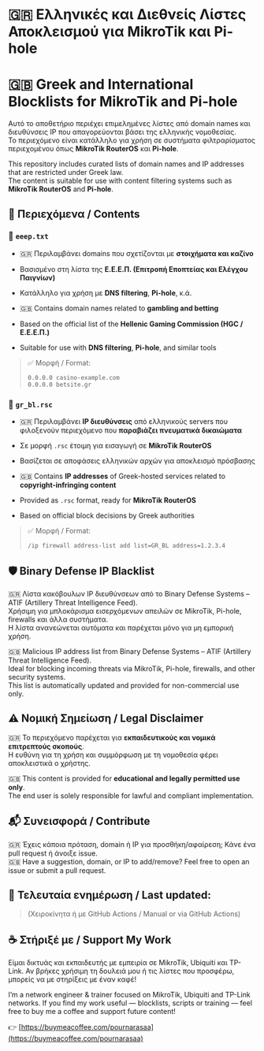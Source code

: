 # 🇬🇷 Ελληνικές και Διεθνείς Λίστες Αποκλεισμού για MikroTik και Pi-hole  
# 🇬🇧 Greek and International Blocklists for MikroTik and Pi-hole

Αυτό το αποθετήριο περιέχει επιμελημένες λίστες από domain names και διευθύνσεις IP που απαγορεύονται βάσει της ελληνικής νομοθεσίας.  
Το περιεχόμενο είναι κατάλληλο για χρήση σε συστήματα φιλτραρίσματος περιεχομένου όπως **MikroTik RouterOS** και **Pi-hole**.

This repository includes curated lists of domain names and IP addresses that are restricted under Greek law.  
The content is suitable for use with content filtering systems such as **MikroTik RouterOS** and **Pi-hole**.



## 📁 Περιεχόμενα / Contents

### 📄 `eeep.txt`
- 🇬🇷 Περιλαμβάνει domains που σχετίζονται με **στοιχήματα και καζίνο**
- Βασισμένο στη λίστα της **Ε.Ε.Ε.Π. (Επιτροπή Εποπτείας και Ελέγχου Παιγνίων)**
- Κατάλληλο για χρήση με **DNS filtering**, **Pi-hole**, κ.ά.

- 🇬🇧 Contains domain names related to **gambling and betting**
- Based on the official list of the **Hellenic Gaming Commission (HGC / Ε.Ε.Ε.Π.)**
- Suitable for use with **DNS filtering**, **Pi-hole**, and similar tools

> ✅ Μορφή / Format:
> ```
> 0.0.0.0 casino-example.com
> 0.0.0.0 betsite.gr
> ```



### 🧱 `gr_bl.rsc`
- 🇬🇷 Περιλαμβάνει **IP διευθύνσεις** από ελληνικούς servers που φιλοξενούν περιεχόμενο που **παραβιάζει πνευματικά δικαιώματα**
- Σε μορφή `.rsc` έτοιμη για εισαγωγή σε **MikroTik RouterOS**
- Βασίζεται σε αποφάσεις ελληνικών αρχών για αποκλεισμό πρόσβασης

- 🇬🇧 Contains **IP addresses** of Greek-hosted services related to **copyright-infringing content**
- Provided as `.rsc` format, ready for **MikroTik RouterOS**
- Based on official block decisions by Greek authorities

> ✅ Μορφή / Format:
> ```
> /ip firewall address-list add list=GR_BL address=1.2.3.4
> ```


## 🛡️ Binary Defense IP Blacklist

🇬🇷 Λίστα κακόβουλων IP διευθύνσεων από το Binary Defense Systems – ATIF (Artillery Threat Intelligence Feed).  
Χρήσιμη για μπλοκάρισμα εισερχόμενων απειλών σε MikroTik, Pi-hole, firewalls και άλλα συστήματα.  
Η λίστα ανανεώνεται αυτόματα και παρέχεται μόνο για μη εμπορική χρήση.

🇬🇧 Malicious IP address list from Binary Defense Systems – ATIF (Artillery Threat Intelligence Feed).  
Ideal for blocking incoming threats via MikroTik, Pi-hole, firewalls, and other security systems.  
This list is automatically updated and provided for non-commercial use only.


## ⚠️ Νομική Σημείωση / Legal Disclaimer

🇬🇷 Το περιεχόμενο παρέχεται για **εκπαιδευτικούς και νομικά επιτρεπτούς σκοπούς**.  
Η ευθύνη για τη χρήση και συμμόρφωση με τη νομοθεσία φέρει αποκλειστικά ο χρήστης.

🇬🇧 This content is provided for **educational and legally permitted use only**.  
The end user is solely responsible for lawful and compliant implementation.


## 📬 Συνεισφορά / Contribute

🇬🇷 Έχεις κάποια πρόταση, domain ή IP για προσθήκη/αφαίρεση; Κάνε ένα pull request ή άνοιξε issue.  
🇬🇧 Have a suggestion, domain, or IP to add/remove? Feel free to open an issue or submit a pull request.


## 📅 Τελευταία ενημέρωση / Last updated:
> (Χειροκίνητα ή με GitHub Actions / Manual or via GitHub Actions)




## ☕ Στήριξέ με / Support My Work

Είμαι δικτυάς και εκπαιδευτής με εμπειρία σε MikroTik, Ubiquiti και TP-Link. Αν βρήκες χρήσιμη τη δουλειά μου ή τις λίστες που προσφέρω, μπορείς να με στηρίξεις με έναν καφέ!

I’m a network engineer & trainer focused on MikroTik, Ubiquiti and TP-Link networks. If you find my work useful — blocklists, scripts or training — feel free to buy me a coffee and support future content!

👉 [https://buymeacoffee.com/pournarasaa](https://buymeacoffee.com/pournarasaa)

